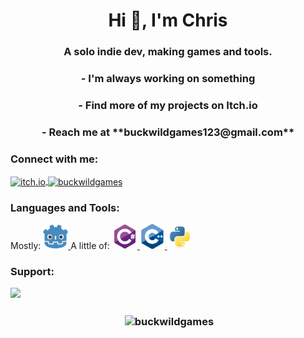 <h1 align="center">Hi 👋, I'm Chris</h1>
<h3 align="center">A solo indie dev, making games and tools.</h3>

<h3 align="center">- I'm always working on something </h3>

<h3 align="center">- Find more of my projects on Itch.io </h3>

<h3 align="center">- Reach me at **buckwildgames123@gmail.com** </h3>

<h3 align="left">Connect with me:</h3>
<p align="left">
<a href="https://buck-wild-games.itch.io/" target="_blank" rel="noreferrer"> <img align="Center" src="https://user-images.githubusercontent.com/1271004/216844650-07f53beb-78ea-4991-9b00-741c0ba6671b.svg" alt="itch.io" width="40" height="40"/> </a> <a href="https://x.com/BuckWildGames" target="blank"><img align="Center" src="https://gist.githubusercontent.com/IgnaceMaes/744cd9cf41ec6acf46fc8f4e9f370f86/raw/d16658c2945d30c8a953b35cb17dd7085111b46c/x-logo.svg" alt="buckwildgames" height="30" width="40" /> </a> 
</p>

<h3 align="left">Languages and Tools:</h3>
<p align="left"> Mostly:  <a href="https://godotengine.org/" target="_blank" rel="noreferrer"> <img src="https://raw.githubusercontent.com/devicons/devicon/master/icons/godot/godot-original.svg" alt="godot" width="40" height="40"/> </a> A little of: <a href="https://www.w3schools.com/cs/" target="_blank" rel="noreferrer"> <img src="https://raw.githubusercontent.com/devicons/devicon/master/icons/csharp/csharp-original.svg" alt="csharp" width="40" height="40"/> </a> <a href="https://www.w3schools.com/cpp/" target="_blank" rel="noreferrer"> <img src="https://raw.githubusercontent.com/devicons/devicon/master/icons/cplusplus/cplusplus-original.svg" alt="cplusplus" width="40" height="40"/> </a> <a href="https://www.python.org" target="_blank" rel="noreferrer"> <img src="https://raw.githubusercontent.com/devicons/devicon/master/icons/python/python-original.svg" alt="python" width="40" height="40"/> </a> </p>

<h3 align="left">Support:</h3>
<a href="https://www.buymeacoffee.com/buckwildgames"><img src="https://img.buymeacoffee.com/button-api/?text=Buy me a coffee&emoji=☕&slug=buckwildgames&button_colour=5F7FFF&font_colour=000000&font_family=Inter&outline_colour=000000&coffee_colour=ffffff" /></a>

<h3 align="center">
<p>&nbsp;<img align="center" src="https://github-readme-stats.vercel.app/api?username=buckwildgames&show_icons=true&theme=cobalt&title_color=5a58ee&text_color=5a58ee&locale=en" alt="buckwildgames" /></p></h3>

